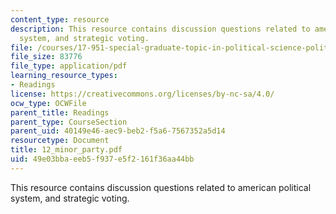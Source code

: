 ```yaml
---
content_type: resource
description: This resource contains discussion questions related to american political
  system, and strategic voting.
file: /courses/17-951-special-graduate-topic-in-political-science-political-behavior-fall-2005/49e03bbaeeb5f937e5f2161f36aa44bb_12_minor_party.pdf
file_size: 83776
file_type: application/pdf
learning_resource_types:
- Readings
license: https://creativecommons.org/licenses/by-nc-sa/4.0/
ocw_type: OCWFile
parent_title: Readings
parent_type: CourseSection
parent_uid: 40149e46-aec9-beb2-f5a6-7567352a5d14
resourcetype: Document
title: 12_minor_party.pdf
uid: 49e03bba-eeb5-f937-e5f2-161f36aa44bb
---
```

This resource contains discussion questions related to american political system, and strategic voting.